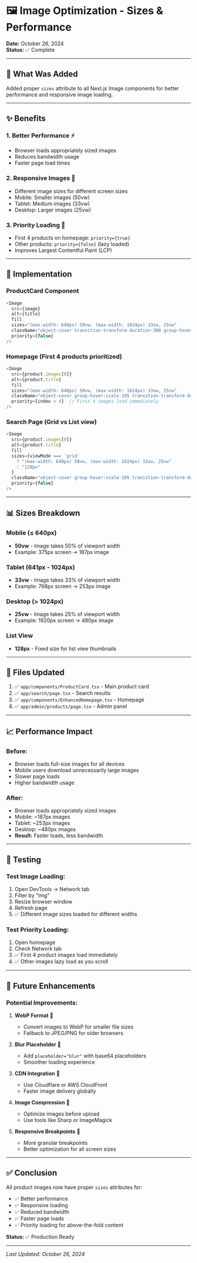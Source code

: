 # 🖼️ Image Optimization - Sizes & Performance

**Date:** October 26, 2024  
**Status:** ✅ Complete

---

## 🎯 What Was Added

Added proper `sizes` attribute to all Next.js Image components for better performance and responsive image loading.

---

## ✨ Benefits

### 1. **Better Performance** ⚡
- Browser loads appropriately sized images
- Reduces bandwidth usage
- Faster page load times

### 2. **Responsive Images** 📱
- Different image sizes for different screen sizes
- Mobile: Smaller images (50vw)
- Tablet: Medium images (33vw)
- Desktop: Larger images (25vw)

### 3. **Priority Loading** 🚀
- First 4 products on homepage: `priority={true}`
- Other products: `priority={false}` (lazy loaded)
- Improves Largest Contentful Paint (LCP)

---

## 🔧 Implementation

### ProductCard Component
```typescript
<Image
  src={image}
  alt={title}
  fill
  sizes="(max-width: 640px) 50vw, (max-width: 1024px) 33vw, 25vw"
  className="object-cover transition-transform duration-300 group-hover:scale-105"
  priority={false}
/>
```

### Homepage (First 4 products prioritized)
```typescript
<Image
  src={product.images[0]}
  alt={product.title}
  fill
  sizes="(max-width: 640px) 50vw, (max-width: 1024px) 33vw, 25vw"
  className="object-cover group-hover:scale-105 transition-transform duration-300"
  priority={index < 4}  // First 4 images load immediately
/>
```

### Search Page (Grid vs List view)
```typescript
<Image
  src={product.images[0]}
  alt={product.title}
  fill
  sizes={viewMode === 'grid' 
    ? "(max-width: 640px) 50vw, (max-width: 1024px) 33vw, 25vw" 
    : "128px"
  }
  className="object-cover group-hover:scale-105 transition-transform duration-300"
  priority={false}
/>
```

---

## 📊 Sizes Breakdown

### Mobile (≤ 640px)
- **50vw** - Image takes 50% of viewport width
- Example: 375px screen → 187px image

### Tablet (641px - 1024px)
- **33vw** - Image takes 33% of viewport width
- Example: 768px screen → 253px image

### Desktop (> 1024px)
- **25vw** - Image takes 25% of viewport width
- Example: 1920px screen → 480px image

### List View
- **128px** - Fixed size for list view thumbnails

---

## 🎨 Files Updated

1. ✅ `app/components/ProductCard.tsx` - Main product card
2. ✅ `app/search/page.tsx` - Search results
3. ✅ `app/components/EnhancedHomepage.tsx` - Homepage
4. ✅ `app/admin/products/page.tsx` - Admin panel

---

## 📈 Performance Impact

### Before:
- Browser loads full-size images for all devices
- Mobile users download unnecessarily large images
- Slower page loads
- Higher bandwidth usage

### After:
- Browser loads appropriately sized images
- Mobile: ~187px images
- Tablet: ~253px images
- Desktop: ~480px images
- **Result:** Faster loads, less bandwidth

---

## 🧪 Testing

### Test Image Loading:
1. Open DevTools → Network tab
2. Filter by "Img"
3. Resize browser window
4. Refresh page
5. ✅ Different image sizes loaded for different widths

### Test Priority Loading:
1. Open homepage
2. Check Network tab
3. ✅ First 4 product images load immediately
4. ✅ Other images lazy load as you scroll

---

## 🔮 Future Enhancements

### Potential Improvements:

1. **WebP Format** 🔵
   - Convert images to WebP for smaller file sizes
   - Fallback to JPEG/PNG for older browsers

2. **Blur Placeholder** 🔵
   - Add `placeholder="blur"` with base64 placeholders
   - Smoother loading experience

3. **CDN Integration** 🔵
   - Use Cloudflare or AWS CloudFront
   - Faster image delivery globally

4. **Image Compression** 🔵
   - Optimize images before upload
   - Use tools like Sharp or ImageMagick

5. **Responsive Breakpoints** 🔵
   - More granular breakpoints
   - Better optimization for all screen sizes

---

## ✅ Conclusion

All product images now have proper `sizes` attributes for:
- ✅ Better performance
- ✅ Responsive loading
- ✅ Reduced bandwidth
- ✅ Faster page loads
- ✅ Priority loading for above-the-fold content

**Status:** ✅ Production Ready

---

*Last Updated: October 26, 2024*


